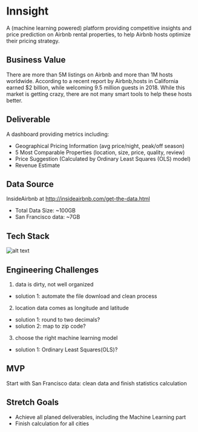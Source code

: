 # Innsight

A (machine learning powered) platform providing competitive insights and price prediction on Airbnb rental properties, to help Airbnb hosts optimize their pricing strategy.

## Business Value
There are more than 5M listings on Airbnb and more than 1M hosts worldwide. According to a recent report by Airbnb,hosts in California earned $2 billion, while welcoming 9.5 million guests in 2018. While this market is getting crazy, there are not many smart tools to help these hosts better.  

## Deliverable
A dashboard providing metrics including:
* Geographical Pricing Information (avg price/night, peak/off season)
* 5 Most Comparable Properties (location, size, price, quality, review)
* Price Suggestion (Calculated by Ordinary Least Squares (OLS) model)
* Revenue Estimate

## Data Source
InsideAirbnb at http://insideairbnb.com/get-the-data.html
* Total Data Size: ~100GB
* San Francisco data: ~7GB


## Tech Stack
![alt text][tech stack]

[tech stack]: https://github.com/bug-dva/PriceInsight/blob/master/src/common/images/tech%20stack.png

## Engineering Challenges
1. data is dirty, not well organized
* solution 1: automate the file download and clean process
2. location data comes as longitude and latitude
* solution 1: round to two decimals?
* solution 2: map to zip code?
3. choose the right machine learning model
* solution 1: Ordinary Least Squares(OLS)?

## MVP
Start with San Francisco data: clean data and finish statistics calculation

## Stretch Goals
* Achieve all planed deliverables, including the Machine Learning part
* Finish calculation for all cities
